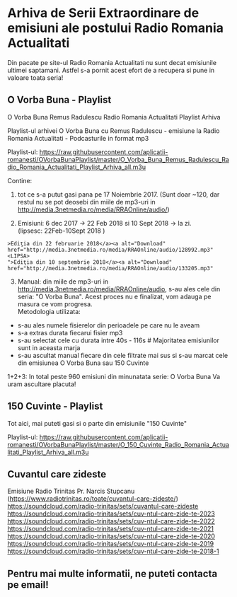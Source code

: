 # Arhiva de Serii Extraordinare de emisiuni ale postului Radio Romania Actualitati

Din pacate pe site-ul Radio Romania Actualitati nu sunt decat emisiunile ultimei saptamani. Astfel s-a pornit acest efort de a recupera si pune in valoare toata seria!

## O Vorba Buna - Playlist
O Vorba Buna Remus Radulescu Radio Romania Actualitati Playlist Arhiva

Playlist-ul arhivei O Vorba Buna cu Remus Radulescu - emisiune la Radio Romania Actualitati - Podcasturile in format mp3

Playlist-ul: https://raw.githubusercontent.com/aplicatii-romanesti/OVorbaBunaPlaylist/master/O_Vorba_Buna_Remus_Radulescu_Radio_Romania_Actualitati_Playlist_Arhiva_all.m3u

Contine:
1. tot ce s-a putut gasi pana pe 17 Noiembrie 2017.
  (Sunt doar ~120, dar restul nu se pot deosebi din miile de mp3-uri in http://media.3netmedia.ro/media/RRAOnline/audio/)

2. Emisiuni: 6 dec 2017 -> 22 Feb 2018  si 10 Sept 2018 -> la zi.   
  (lipsesc: 22Feb-10Sept 2018 )   
```
>Ediţia din 22 februarie 2018</a><a alt="Download" href="http://media.3netmedia.ro/media/RRAOnline/audio/128992.mp3"
<LIPSA>
">Ediţia din 10 septembrie 2018</a><a alt="Download" href="http://media.3netmedia.ro/media/RRAOnline/audio/133205.mp3"
```
3. Manual: din miile de mp3-uri in http://media.3netmedia.ro/media/RRAOnline/audio, s-au ales cele din seria: "O Vorba Buna". Acest proces nu e finalizat, vom adauga pe masura ce vom progresa.    
Metodologia utilizata: 
- s-au ales numele fisierelor din perioadele pe care nu le aveam
- s-a extras durata fiecarui fisier mp3
- s-au selectat cele cu durata intre 40s - 116s # Majoritatea emisiunilor sunt in aceasta marja
- s-au ascultat manual fiecare din cele filtrate mai sus si s-au marcat cele din emisiunea O Vorba Buna sau 150 Cuvinte

1+2+3: In total peste 960 emisiuni din minunatata serie: O Vorba Buna
Va uram ascultare placuta!

## 150 Cuvinte - Playlist
Tot aici, mai puteti gasi si o parte din emisiunile "150 Cuvinte"

Playlist-ul: https://raw.githubusercontent.com/aplicatii-romanesti/OVorbaBunaPlaylist/master/O_150_Cuvinte_Radio_Romania_Actualitati_Playlist_Arhiva_all.m3u



## Cuvantul care zideste
Emisiune Radio Trinitas Pr. Narcis Stupcanu (https://www.radiotrinitas.ro/toate/cuvantul-care-zideste/)    
https://soundcloud.com/radio-trinitas/sets/cuvantul-care-zideste   
https://soundcloud.com/radio-trinitas/sets/cuv-ntul-care-zide-te-2023   
https://soundcloud.com/radio-trinitas/sets/cuv-ntul-care-zide-te-2022   
https://soundcloud.com/radio-trinitas/sets/cuv-ntul-care-zide-te-2021   
https://soundcloud.com/radio-trinitas/sets/cuv-ntul-care-zide-te-2020   
https://soundcloud.com/radio-trinitas/sets/cuv-ntul-care-zide-te-2019   
https://soundcloud.com/radio-trinitas/sets/cuv-ntul-care-zide-te-2018-1   


## Pentru mai multe informatii, ne puteti contacta pe email!

